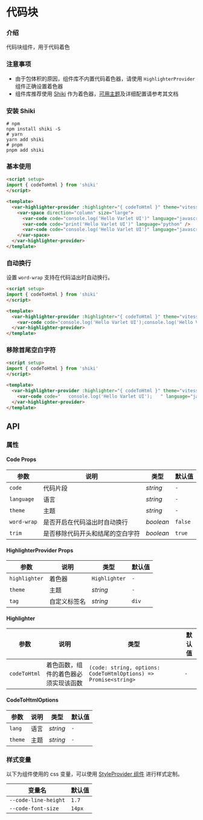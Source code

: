 # 代码块

### 介绍

代码块组件，用于代码着色

### 注意事项

- 由于包体积的原因，组件库不内置代码着色器，请使用 `HighlighterProvider` 组件正确设置着色器
- 组件库推荐使用 [Shiki](https://shiki.tmrs.site/) 作为着色器，[可用主题](https://shiki.tmrs.site/themes)及详细配置请参考其文档

### 安装 Shiki

```shell
# npm
npm install shiki -S
# yarn
yarn add shiki
# pnpm
pnpm add shiki
```

### 基本使用

```html
<script setup>
import { codeToHtml } from 'shiki'
</script>

<template>
  <var-highlighter-provider :highlighter="{ codeToHtml }" theme="vitesse-light">
    <var-space direction="column" size="large">
      <var-code code="console.log('Hello Varlet UI')" language="javascript" />
      <var-code code="print('Hello Varlet UI')" language="python" />
      <var-code code="console.log('Hello Varlet UI')" language="javascript" theme="github-light" />
    </var-space>
  </var-highlighter-provider>
</template>
```

### 自动换行

设置 `word-wrap` 支持在代码溢出时自动换行。

```html
<script setup>
import { codeToHtml } from 'shiki'
</script>

<template>
  <var-highlighter-provider :highlighter="{ codeToHtml }" theme="vitesse-light">
    <var-code code="console.log('Hello Varlet UI');console.log('Hello Varlet UI');" language="javascript" word-wrap />
  </var-highlighter-provider>
</template>
```


### 移除首尾空白字符

```html
<script setup>
import { codeToHtml } from 'shiki'
</script>

<template>
  <var-highlighter-provider :highlighter="{ codeToHtml }" theme="vitesse-light">
    <var-code code="   console.log('Hello Varlet UI');   " language="javascript" trim />
  </var-highlighter-provider>
</template>
```

## API

### 属性

#### Code Props

| 参数              | 说明                                                         | 类型            | 默认值            |
|------------------|-------------------------------------------------------------|-----------------|------------------|
| `code`           | 代码片段                                                      | _string_       | `-`              |
| `language`       | 语言                                                         | _string_       | `-`              |
| `theme`          | 主题                                                         | _string_       | `-`              |
| `word-wrap`          |    是否开启在代码溢出时自动换行                                                    | _boolean_       | `false`              |
| `trim`           | 是否移除代码开头和结尾的空白字符                                        | _boolean_      | `true`           |

#### HighlighterProvider Props

| 参数              | 说明                                                        | 类型            | 默认值            |
|------------------|--------------------------------------------------------------|----------------|------------------|
| `highlighter`    | 着色器                                                       | `Highlighter`   | `-`              |
| `theme`          | 主题                                                         | _string_       | `-`              |
| `tag`            | 自定义标签名                                                  | _string_       | `div`              |

#### Highlighter

| 参数 | 说明 | 类型 | 默认值 |
| ------ | ------ | ------ | ------ |
| `codeToHtml` | 着色函数，组件的着色器必须实现该函数 | `(code: string, options: CodeToHtmlOptions) => Promise<string>` | `-`

#### CodeToHtmlOptions

| 参数 | 说明 | 类型 | 默认值 |
| ------ | ------ | ------ | ------ |
| `lang` | 语言 | _string_ | `-` |
| `theme` | 主题 | _string_ | `-` |

### 样式变量

以下为组件使用的 css 变量，可以使用 [StyleProvider 组件](#/zh-CN/style-provider) 进行样式定制。

| 变量名 | 默认值 |
| --- | --- |
| `--code-line-height` | `1.7` |
| `--code-font-size` | `14px` |
